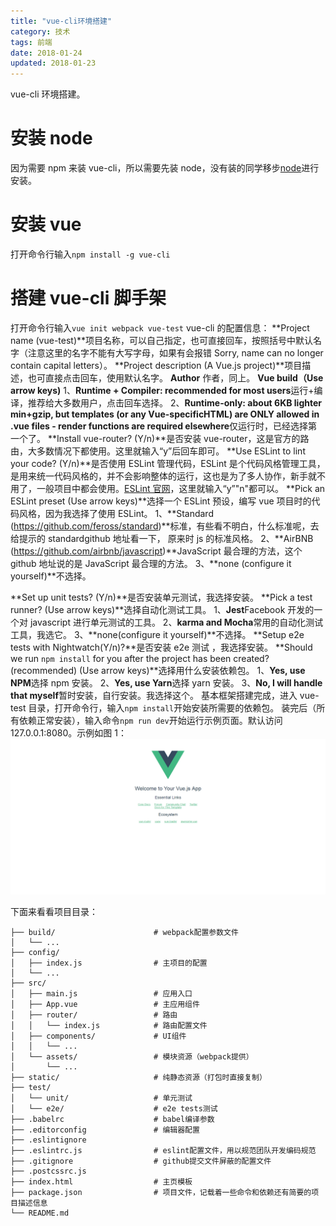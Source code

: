 ```yaml
---
title: "vue-cli环境搭建"
category: 技术
tags: 前端
date: 2018-01-24
updated: 2018-01-23
---
```


vue-cli 环境搭建。

<!-- more -->

# 安装 node

因为需要 npm 来装 vue-cli，所以需要先装 node，没有装的同学移步[node](../node)进行安装。

# 安装 vue

打开命令行输入`npm install -g vue-cli`

# 搭建 vue-cli 脚手架

打开命令行输入`vue init webpack vue-test`
vue-cli 的配置信息：
**Project name (vue-test)**项目名称，可以自己指定，也可直接回车，按照括号中默认名字（注意这里的名字不能有大写字母，如果有会报错 Sorry, name can no longer contain capital letters）。
**Project description (A Vue.js project)**项目描述，也可直接点击回车，使用默认名字。
**Author** 作者，同上。
**Vue build（Use arrow keys)**
1、**Runtime + Compiler: recommended for most users**运行+编译，推荐给大多数用户，点击回车选择。
2、**Runtime-only: about 6KB lighter min+gzip, but templates (or any Vue-specificHTML) are ONLY allowed in .vue files - render functions are required elsewhere**仅运行时，已经选择第一个了。
**Install vue-router? (Y/n)**是否安装 vue-router，这是官方的路由，大多数情况下都使用。这里就输入“y”后回车即可。
**Use ESLint to lint your code? (Y/n)**是否使用 ESLint 管理代码，ESLint 是个代码风格管理工具，是用来统一代码风格的，并不会影响整体的运行，这也是为了多人协作，新手就不用了，一般项目中都会使用。[ESLint 官网](https://eslint.org/)，这里就输入“y”"n"都可以。
**Pick an ESLint preset (Use arrow keys)**选择一个 ESLint 预设，编写 vue 项目时的代码风格，因为我选择了使用 ESLint。
1、**Standard (https://github.com/feross/standard)**标准，有些看不明白，什么标准呢，去给提示的 standardgithub 地址看一下， 原来时 js 的标准风格。
2、**AirBNB (https://github.com/airbnb/javascript)**JavaScript 最合理的方法，这个 github 地址说的是 JavaScript 最合理的方法。
3、**none (configure it yourself)**不选择。

**Set up unit tests? (Y/n)**是否安装单元测试，我选择安装。
**Pick a test runner? (Use arrow keys)**选择自动化测试工具。
1、**Jest**Facebook 开发的一个对 javascript 进行单元测试的工具。
2、**karma and Mocha**常用的自动化测试工具，我选它。
3、**none(configure it yourself)**不选择。
**Setup e2e tests with Nightwatch(Y/n)?**是否安装 e2e 测试 ，我选择安装。
**Should we run `npm install` for you after the project has been created? (recommended) (Use arrow keys)**选择用什么安装依赖包。
1、**Yes, use NPM**选择 npm 安装。
2、**Yes, use Yarn**选择 yarn 安装。
3、**No, I will handle that myself**暂时安装，自行安装。我选择这个。
基本框架搭建完成，进入 vue-test 目录，打开命令行，输入`npm install`开始安装所需要的依赖包。
装完后（所有依赖正常安装），输入命令`npm run dev`开始运行示例页面。默认访问 127.0.0.1:8080。示例如图 1：
![图1](../../img/2018/1-25-12.png)

下面来看看项目目录：

```
├── build/                      # webpack配置参数文件
│   └── ...
├── config/
│   ├── index.js                # 主项目的配置
│   └── ...
├── src/
│   ├── main.js                 # 应用入口
│   ├── App.vue                 # 主应用组件
│   ├── router/                 # 路由
│   │   └── index.js            # 路由配置文件
│   ├── components/             # UI组件
│   │   └── ...
│   └── assets/                 # 模块资源（webpack提供）
│       └── ...
├── static/                     # 纯静态资源（打包时直接复制）
├── test/
│   └── unit/                   # 单元测试
│   └── e2e/                    # e2e tests测试
├── .babelrc                    # babel编译参数
├── .editorconfig               # 编辑器配置
├── .eslintignore
├── .eslintrc.js                # eslint配置文件，用以规范团队开发编码规范
├── .gitignore                  # github提交文件屏蔽的配置文件
├── .postcssrc.js
├── index.html                  # 主页模板
├── package.json                # 项目文件，记载着一些命令和依赖还有简要的项目描述信息
└── README.md
```
